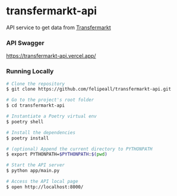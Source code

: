 # transfermarkt-api

API service to get data from [Transfermarkt](https://www.transfermarkt.com/)


### API Swagger
https://transfermarkt-api.vercel.app/

### Running Locally

````bash
# Clone the repository
$ git clone https://github.com/felipeall/transfermarkt-api.git

# Go to the project's root folder
$ cd transfermarkt-api

# Instantiate a Poetry virtual env
$ poetry shell

# Install the dependencies
$ poetry install

# (optional) Append the current directory to PYTHONPATH
$ export PYTHONPATH=$PYTHONPATH:$(pwd)

# Start the API server
$ python app/main.py

# Access the API local page
$ open http://localhost:8000/
````
